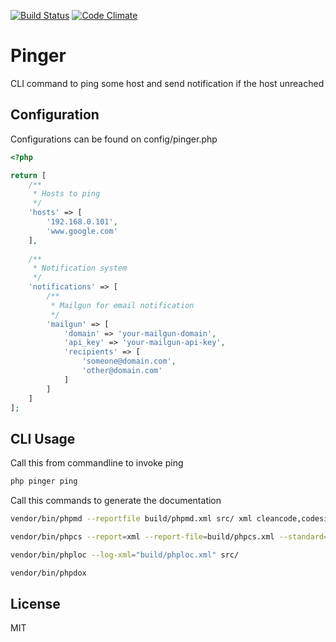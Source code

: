 [![Build Status](https://travis-ci.org/herloct/pinger.svg?branch=develop)](https://travis-ci.org/herloct/pinger) [![Code Climate](https://codeclimate.com/github/herloct/pinger/badges/gpa.svg)](https://codeclimate.com/github/herloct/pinger)


Pinger
======

CLI command to ping some host and send notification if the host unreached


Configuration
-------------

Configurations can be found on config/pinger.php

```php
<?php

return [
    /**
     * Hosts to ping
     */
    'hosts' => [
        '192.168.0.101',
        'www.google.com'
    ],
    
    /**
     * Notification system
     */
    'notifications' => [
        /**
         * Mailgun for email notification
         */
        'mailgun' => [
            'domain' => 'your-mailgun-domain',
            'api_key' => 'your-mailgun-api-key',
            'recipients' => [
                'someone@domain.com',
                'other@domain.com'
            ]
        ]
    ]
];
```


CLI Usage
---------

Call this from commandline to invoke ping

```sh
php pinger ping
```

Call this commands to generate the documentation

```sh
vendor/bin/phpmd --reportfile build/phpmd.xml src/ xml cleancode,codesize,controversial,design,naming,unusedcode
```

```sh
vendor/bin/phpcs --report=xml --report-file=build/phpcs.xml --standard=vendor/m6web/symfony2-coding-standard/Symfony2 src/
```

```sh
vendor/bin/phploc --log-xml="build/phploc.xml" src/
```

```sh
vendor/bin/phpdox
```


License
-------

MIT
